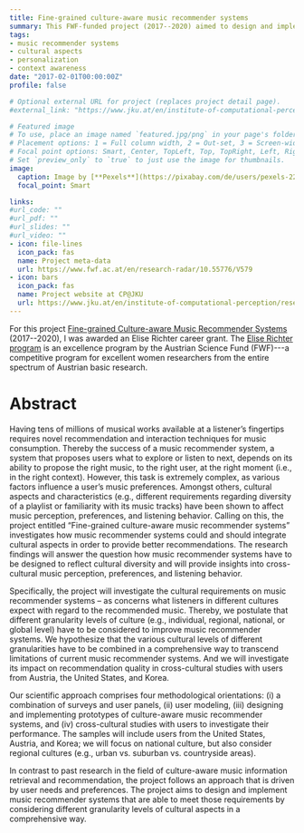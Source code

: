 ```yaml
---
title: Fine-grained culture-aware music recommender systems
summary: This FWF-funded project (2017--2020) aimed to design and implement music recommender systems that are able to meet those requirements by considering different granularity levels of cultural aspects in a comprehensive way.
tags:
- music recommender systems
- cultural aspects
- personalization
- context awareness
date: "2017-02-01T00:00:00Z"
profile: false

# Optional external URL for project (replaces project detail page).
#external_link: "https://www.jku.at/en/institute-of-computational-perception/research/projects/fine-grained-culture-aware-music-recommender-systems/"

# Featured image
# To use, place an image named `featured.jpg/png` in your page's folder.
# Placement options: 1 = Full column width, 2 = Out-set, 3 = Screen-width
# Focal point options: Smart, Center, TopLeft, Top, TopRight, Left, Right, BottomLeft, Bottom, BottomRight
# Set `preview_only` to `true` to just use the image for thumbnails.
image:
  caption: Image by [**Pexels**](https://pixabay.com/de/users/pexels-2286921/) from [**Pixabay**](https://pixabay.com/de/photos/musik-kassette-retro-audio-band-1285165/). 
  focal_point: Smart

links:
#url_code: ""
#url_pdf: ""
#url_slides: ""
#url_video: ""
- icon: file-lines
  icon_pack: fas
  name: Project meta-data
  url: https://www.fwf.ac.at/en/research-radar/10.55776/V579
- icon: bars
  icon_pack: fas
  name: Project website at CP@JKU
  url: https://www.jku.at/en/institute-of-computational-perception/research/projects/fine-grained-culture-aware-music-recommender-systems/
---
```


For this project [Fine-grained Culture-aware Music Recommender Systems](https://www.fwf.ac.at/en/research-radar/10.55776/V579) (2017--2020), I was awarded an Elise Richter career grant. The [Elise Richter program](https://www.fwf.ac.at/en/funding/portfolio/careers/elise-richter) is an excellence program by the Austrian Science Fund (FWF)---a competitive program for excellent women researchers from the entire spectrum of Austrian basic research.

# Abstract

Having tens of millions of musical works available at a listener’s fingertips requires novel recommendation and interaction techniques for music consumption. Thereby the success of a music recommender system, a system that proposes users what to explore or listen to next, depends on its ability to propose the right music, to the right user, at the right moment (i.e., in the right context). However, this task is extremely complex, as various factors influence a user’s music preferences. Amongst others, cultural aspects and characteristics (e.g., different requirements regarding diversity of a playlist or familiarity with its music tracks) have been shown to affect music perception, preferences, and listening behavior. Calling on this, the project entitled “Fine-grained culture-aware music recommender systems” investigates how music recommender systems could and should integrate cultural aspects in order to provide better recommendations. The research findings will answer the question how music recommender systems have to be designed to reflect cultural diversity and will provide insights into cross-cultural music perception, preferences, and listening behavior.

Specifically, the project will investigate the cultural requirements on music recommender systems – as concerns what listeners in different cultures expect with regard to the recommended music. Thereby, we postulate that different granularity levels of culture (e.g., individual, regional, national, or global level) have to be considered to improve music recommender systems. We hypothesize that the various cultural levels of different granularities have to be combined in a comprehensive way to transcend limitations of current music recommender systems. And we will investigate its impact on recommendation quality in cross-cultural studies with users from Austria, the United States, and Korea.

Our scientific approach comprises four methodological orientations: (i) a combination of surveys and user panels, (ii) user modeling, (iii) designing and implementing prototypes of culture-aware music recommender systems, and (iv) cross-cultural studies with users to investigate their performance. The samples will include users from the United States, Austria, and Korea; we will focus on national culture, but also consider regional cultures (e.g., urban vs. suburban vs. countryside areas).

In contrast to past research in the field of culture-aware music information retrieval and recommendation, the project follows an approach that is driven by user needs and preferences. The project aims to design and implement music recommender systems that are able to meet those requirements by considering different granularity levels of cultural aspects in a comprehensive way.
